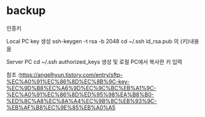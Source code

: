 # backup

인증키

Local PC
key 생성
ssh-keygen -t rsa -b 2048
cd ~/.ssh
id_rsa.pub 의 (키)내용을

Server PC
cd ~/.ssh
authorized_keys 생성 및 로컬 PC에서 복사한 키 입력

참조 :https://angelhyun.tistory.com/entry/sftp-%EC%A0%91%EC%86%8D%EC%8B%9C-key-%EC%9D%B8%EC%A6%9D%EC%9C%BC%EB%A1%9C-%EC%A0%91%EC%86%8D%ED%95%98%EA%B8%B0-%ED%8C%A8%EC%8A%A4%EC%9B%8C%EB%93%9C-%EB%AF%B8%EC%9E%85%EB%A0%A5
